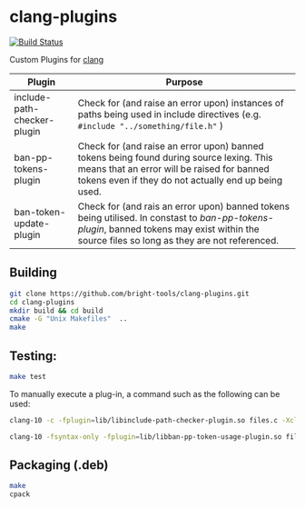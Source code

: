 # clang-plugins

[![Build Status](https://travis-ci.com/bright-tools/clang-plugins.svg?branch=main)](https://travis-ci.com/bright-tools/clang-plugins)

Custom Plugins for [clang](https://clang.llvm.org/)

| Plugin | Purpose |
|--------|---------|
| include-path-checker-plugin | Check for (and raise an error upon) instances of paths being used in include directives (e.g. `#include "../something/file.h"` ) |
| ban-pp-tokens-plugin | Check for (and raise an error upon) banned tokens being found during source lexing.  This means that an error will be raised for banned tokens even if they do not actually end up being used. |
| ban-token-update-plugin | Check for (and rais an error upon) banned tokens being utilised.  In constast to _ban-pp-tokens-plugin_, banned tokens may exist within the source files so long as they are not referenced. |

## Building

```bash
git clone https://github.com/bright-tools/clang-plugins.git
cd clang-plugins
mkdir build && cd build
cmake -G "Unix Makefiles"  ..
make
```

## Testing:

```bash
make test
```

To manually execute a plug-in, a command such as the following can be used:
```bash
clang-10 -c -fplugin=lib/libinclude-path-checker-plugin.so files.c -Xclang -plugin-arg-include-path-checker -Xclang -disallow-parent-dir-include-references
```

```bash
clang-10 -fsyntax-only -fplugin=lib/libban-pp-token-usage-plugin.so files.c -Xclang -analyze -Xclang -analyzer-checker=brighttools.ban-token-usage
```

## Packaging (.deb)

```bash
make
cpack
```
